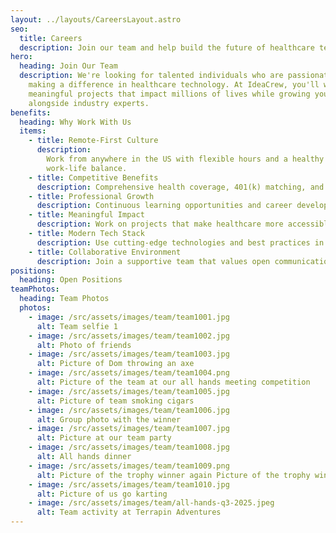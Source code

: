 ```yaml
---
layout: ../layouts/CareersLayout.astro
seo:
  title: Careers
  description: Join our team and help build the future of healthcare technology
hero:
  heading: Join Our Team
  description: We're looking for talented individuals who are passionate about
    making a difference in healthcare technology. At IdeaCrew, you'll work on
    meaningful projects that impact millions of lives while growing your career
    alongside industry experts.
benefits:
  heading: Why Work With Us
  items:
    - title: Remote-First Culture
      description:
        Work from anywhere in the US with flexible hours and a healthy
        work-life balance.
    - title: Competitive Benefits
      description: Comprehensive health coverage, 401(k) matching, and generous PTO.
    - title: Professional Growth
      description: Continuous learning opportunities and career development support.
    - title: Meaningful Impact
      description: Work on projects that make healthcare more accessible and affordable.
    - title: Modern Tech Stack
      description: Use cutting-edge technologies and best practices in software development.
    - title: Collaborative Environment
      description: Join a supportive team that values open communication and innovation.
positions:
  heading: Open Positions
teamPhotos:
  heading: Team Photos
  photos:
    - image: /src/assets/images/team/team1001.jpg
      alt: Team selfie 1
    - image: /src/assets/images/team/team1002.jpg
      alt: Photo of friends
    - image: /src/assets/images/team/team1003.jpg
      alt: Picture of Dom throwing an axe
    - image: /src/assets/images/team/team1004.png
      alt: Picture of the team at our all hands meeting competition
    - image: /src/assets/images/team/team1005.jpg
      alt: Picture of team smoking cigars
    - image: /src/assets/images/team/team1006.jpg
      alt: Group photo with the winner
    - image: /src/assets/images/team/team1007.jpg
      alt: Picture at our team party
    - image: /src/assets/images/team/team1008.jpg
      alt: All hands dinner
    - image: /src/assets/images/team/team1009.png
      alt: Picture of the trophy winner again Picture of the trophy winner
    - image: /src/assets/images/team/team1010.jpg
      alt: Picture of us go karting
    - image: /src/assets/images/team/all-hands-q3-2025.jpeg
      alt: Team activity at Terrapin Adventures
---
```

